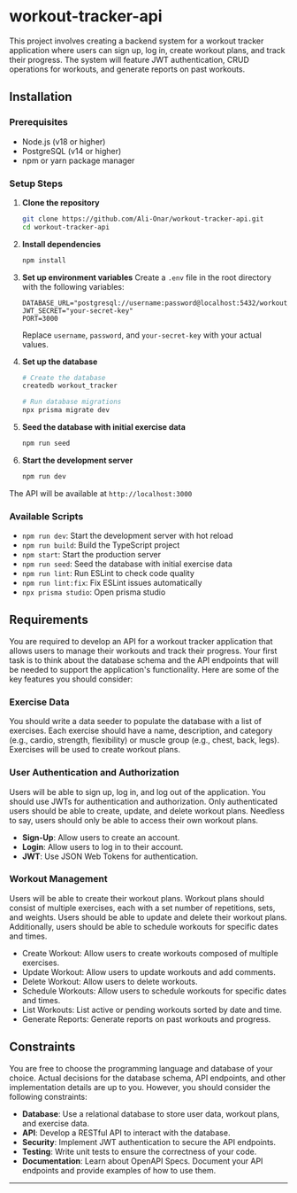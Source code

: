 # workout-tracker-api

This project involves creating a backend system for a workout tracker application where users can sign up, log in, create workout plans, and track their progress. The system will feature JWT authentication, CRUD operations for workouts, and generate reports on past workouts.

## Installation

### Prerequisites

- Node.js (v18 or higher)
- PostgreSQL (v14 or higher)
- npm or yarn package manager

### Setup Steps

1. **Clone the repository**
   ```bash
   git clone https://github.com/Ali-Onar/workout-tracker-api.git
   cd workout-tracker-api
   ```

2. **Install dependencies**
   ```bash
   npm install
   ```

3. **Set up environment variables**
   Create a `.env` file in the root directory with the following variables:
   ```env
   DATABASE_URL="postgresql://username:password@localhost:5432/workout_tracker"
   JWT_SECRET="your-secret-key"
   PORT=3000
   ```
   Replace `username`, `password`, and `your-secret-key` with your actual values.

4. **Set up the database**
   ```bash
   # Create the database
   createdb workout_tracker

   # Run database migrations
   npx prisma migrate dev
   ```

5. **Seed the database with initial exercise data**
   ```bash
   npm run seed
   ```

6. **Start the development server**
   ```bash
   npm run dev
   ```

The API will be available at `http://localhost:3000`

### Available Scripts

- `npm run dev`: Start the development server with hot reload
- `npm run build`: Build the TypeScript project
- `npm start`: Start the production server
- `npm run seed`: Seed the database with initial exercise data
- `npm run lint`: Run ESLint to check code quality
- `npm run lint:fix`: Fix ESLint issues automatically
- `npx prisma studio`: Open prisma studio 

## Requirements

You are required to develop an API for a workout tracker application that allows users to manage their workouts and track their progress. Your first task is to think about the database schema and the API endpoints that will be needed to support the application's functionality. Here are some of the key features you should consider:

### Exercise Data

You should write a data seeder to populate the database with a list of exercises. Each exercise should have a name, description, and category (e.g., cardio, strength, flexibility) or muscle group (e.g., chest, back, legs). Exercises will be used to create workout plans.

### User Authentication and Authorization

Users will be able to sign up, log in, and log out of the application. You should use JWTs for authentication and authorization. Only authenticated users should be able to create, update, and delete workout plans. Needless to say, users should only be able to access their own workout plans.

- **Sign-Up**: Allow users to create an account.
- **Login**: Allow users to log in to their account.
- **JWT**: Use JSON Web Tokens for authentication.

### Workout Management

Users will be able to create their workout plans. Workout plans should consist of multiple exercises, each with a set number of repetitions, sets, and weights. Users should be able to update and delete their workout plans. Additionally, users should be able to schedule workouts for specific dates and times.

- Create Workout: Allow users to create workouts composed of multiple exercises.
- Update Workout: Allow users to update workouts and add comments.
- Delete Workout: Allow users to delete workouts.
- Schedule Workouts: Allow users to schedule workouts for specific dates and times.
- List Workouts: List active or pending workouts sorted by date and time.
- Generate Reports: Generate reports on past workouts and progress.

## Constraints

You are free to choose the programming language and database of your choice. Actual decisions for the database schema, API endpoints, and other implementation details are up to you. However, you should consider the following constraints:

- **Database**: Use a relational database to store user data, workout plans, and exercise data.
- **API**: Develop a RESTful API to interact with the database.
- **Security**: Implement JWT authentication to secure the API endpoints.
- **Testing**: Write unit tests to ensure the correctness of your code.
- **Documentation**: Learn about OpenAPI Specs. Document your API endpoints and provide examples of how to use them.

<hr />
